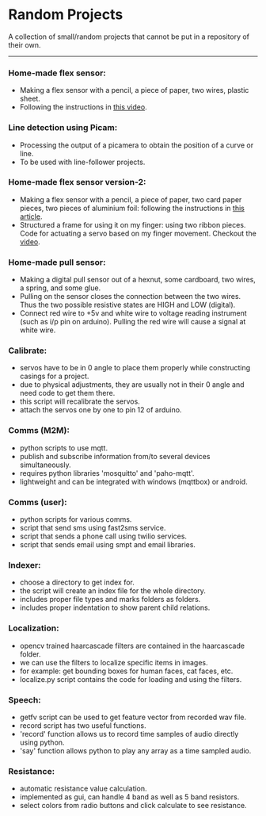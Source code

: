 # Random Projects

A collection of small/random projects that cannot be put in a repository of their own.
***

### Home-made flex sensor:
* Making a flex sensor with a pencil, a piece of paper, two wires, plastic sheet.
* Following the instructions in [this video](https://www.youtube.com/watch?v=SJNYbSpvlP8&t=2s).

### Line detection using Picam:
* Processing the output of a picamera to obtain the position of a curve or line.
* To be used with line-follower projects.

### Home-made flex sensor version-2:
* Making a flex sensor with a pencil, a piece of paper, two card paper pieces, two pieces of aluminium foil: following the instructions in [this article](https://www.instructables.com/How-to-Make-FLEX-Sensor-at-Home-DIY-Flex-Sensor/).
* Structured a frame for using it on my finger: using two ribbon pieces. Code for actuating a servo based on my finger movement. Checkout the [video](https://github.com/Roboramv2/Random-projects/blob/main/3_flexv2/v2demo.mp4).

### Home-made pull sensor:
* Making a digital pull sensor out of a hexnut, some cardboard, two wires, a spring, and some glue. 
* Pulling on the sensor closes the connection between the two wires. Thus the two possible resistive states are HIGH and LOW (digital).
* Connect red wire to +5v and white wire to voltage reading instrument (such as i/p pin on arduino). Pulling the red wire will cause a signal at white wire.

### Calibrate:
* servos have to be in 0 angle to place them properly while constructing casings for a project.
* due to physical adjustments, they are usually not in their 0 angle and need code to get them there.
* this script will recalibrate the servos. 
* attach the servos one by one to pin 12 of arduino.

### Comms (M2M):
* python scripts to use mqtt.
* publish and subscribe information from/to several devices simultaneously.
* requires python libraries 'mosquitto' and 'paho-mqtt'.
* lightweight and can be integrated with windows (mqttbox) or android.

### Comms (user):
* python scripts for various comms.
* script that send sms using fast2sms service.
* script that sends a phone call using twilio services.
* script that sends email using smpt and email libraries.

### Indexer:
* choose a directory to get index for.
* the script will create an index file for the whole directory.
* includes proper file types and marks folders as folders.
* includes proper indentation to show parent child relations.

### Localization:
* opencv trained haarcascade filters are contained in the haarcascade folder.
* we can use the filters to localize specific items in images.
* for example: get bounding boxes for human faces, cat faces, etc.
* localize.py script contains the code for loading and using the filters.

### Speech:
* getfv script can be used to get feature vector from recorded wav file.
* record script has two useful functions.
* 'record' function allows us to record time samples of audio directly using python.
* 'say' function allows python to play any array as a time sampled audio.

### Resistance:
* automatic resistance value calculation.
* implemented as gui, can handle 4 band as well as 5 band resistors.
* select colors from radio buttons and click calculate to see resistance.
